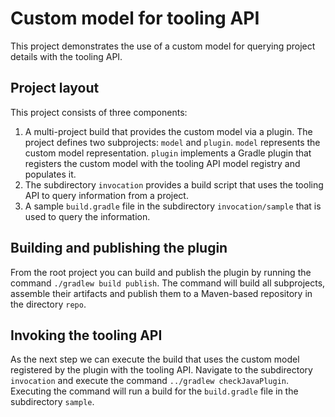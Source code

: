 # Custom model for tooling API

This project demonstrates the use of a custom model for querying project details with the tooling API.

## Project layout

This project consists of three components:

1. A multi-project build that provides the custom model via a plugin. The project defines two subprojects: `model` and `plugin`. `model` represents the custom model representation. `plugin` implements a Gradle plugin that registers the custom model with the tooling API model registry and populates it.
2. The subdirectory `invocation` provides a build script that uses the tooling API to query information from a project.
3. A sample `build.gradle` file in the subdirectory `invocation/sample` that is used to query the information.

## Building and publishing the plugin

From the root project you can build and publish the plugin by running the command `./gradlew build publish`. The command will build all subprojects, assemble their artifacts and publish them to a Maven-based repository in the directory `repo`.

## Invoking the tooling API

As the next step we can execute the build that uses the custom model registered by the plugin with the tooling API. Navigate to the subdirectory `invocation` and execute the command `../gradlew checkJavaPlugin`. Executing the command will run a build for the `build.gradle` file in the subdirectory `sample`.


